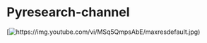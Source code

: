 # Pyresearch-channel


[![https://img.youtube.com/vi/MSq5QmpsAbE/maxresdefault.jpg)](https://www.youtube.com/watch?v=MSq5QmpsAbE&t=10s)
